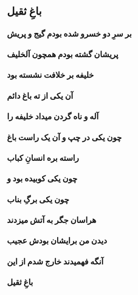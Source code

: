# باغِ ثقیل
## بر سرِ دو خسرو شده بودم گیج و پریش
## پریشان گشته بودم همچون آلخلیف
## خلیفه بر خلافت نشسته بود
## آن یکی از ته باغ دائم
## آله و ناه گردن میداد خلیفه را
## چون یکی در چپ و آن یک راست باغ
## راسته بره انسانِ کباب
## چون یکی کوبیده بود و
## چون یکی برگِ بناب
## هراسان جگر به آتش میزدند
## دیدن من برایشان بودش عجیب
## آنگه فهمیدند خارج شدم از این
## باغِ ثقیل